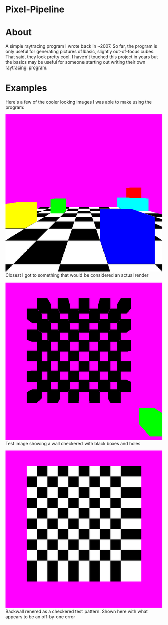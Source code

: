 Pixel-Pipeline
==============

# About
A simple raytracing program I wrote back in ~2007. So far, the program is only useful for generating pictures of basic, slightly out-of-focus cubes. That said, they look pretty cool.
I haven't touched this project in years but the basics may be useful for someone starting out writing their own raytracingi program.

# Examples
Here's a few of the cooler looking images I was able to make using the program:

![output1.png](https://raw.githubusercontent.com/DeadlyBrad42/Pixel-Pipeline/master/renders/output1.png)
Closest I got to something that would be considered an actual render

![output2.png](https://raw.githubusercontent.com/DeadlyBrad42/Pixel-Pipeline/master/renders/output2.png)
Test image showing a wall checkered with black boxes and holes

![output3.png](https://raw.githubusercontent.com/DeadlyBrad42/Pixel-Pipeline/master/renders/output3.png)
Backwall renered as a checkered test pattern. Shown here with what appears to be an off-by-one error
